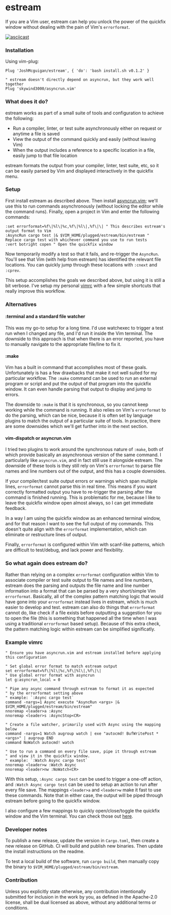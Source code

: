 # estream

If you are a Vim user, estream can help you unlock the power of the quickfix window without dealing with the pain of Vim's `errorformat`.

[![asciicast](https://asciinema.org/a/7NeGl1PsWquI1Wik9iaxgOSeg.svg)](https://asciinema.org/a/7NeGl1PsWquI1Wik9iaxgOSeg)

### Installation

Using vim-plug:

```vim
Plug 'JoshMcguigan/estream', { 'do': 'bash install.sh v0.1.2' }

" estream doesn't directly depend on asyncrun, but they work well together
Plug 'skywind3000/asyncrun.vim'
```

### What does it do?

estream works as part of a small suite of tools and configuration to achieve the following:

 - Run a compiler, linter, or test suite asynchronously either on request or anytime a file is saved
 - View the output of the command quickly and easily (without leaving Vim)
 - When the output includes a reference to a specific location in a file, easily jump to that file location

estream formats the output from your compiler, linter, test suite, etc, so it can be easily parsed by Vim and displayed interactively in the quickfix menu. 

### Setup

First install estream as described above. Then install [asyncrun.vim](https://github.com/skywind3000/asyncrun.vim); we'll use this to run commands asynchronously (without locking the editor while the command runs). Finally, open a project in Vim and enter the following commands:

```vim
:set errorformat=%f\|%l\|%c,%f\|%l\|,%f\|\| " This describes estream's output format to Vim
:AsyncRun cargo test |& $VIM_HOME/plugged/estream/bin/estream " Replace cargo test with whichever command you use to run tests
:vert botright copen " Open the quickfix window
```

Now temporarily modify a test so that it fails, and re-trigger the `AsyncRun`. You'll see that Vim (with help from estream) has identified the relevant file locations. You can quickly jump through these locations with `:cnext` and `:cprev`.

This setup accomplishes the goals we described above, but using it is still a bit verbose. I've setup my personal [vimrc](https://github.com/JoshMcguigan/dotvim/blob/master/vimrc) with a few simple shortcuts that really improve this workflow.

### Alternatives

#### :terminal and a standard file watcher

This was my go-to setup for a long time. I'd use watchexec to trigger a test run when I changed any file, and I'd run it inside the Vim terminal. The downside to this approach is that when there is an error reported, you have to manually navigate to the appropriate file/line to fix it.

#### :make

Vim has a built in command that accomplishes most of these goals. Unfortunately is has a few drawbacks that make it not well suited for my particular workflow. The `:make` command can be used to run an external program or script and put the output of that program into the quickfix window. It can even handle parsing that output to display and jump to errors.

The downside to `:make` is that it is synchronous, so you cannot keep working while the command is running. It also relies on Vim's `errorformat` to do the parsing, which can be nice, because it is often set by language plugins to match the output of a particular suite of tools. In practice, there are some downsides which we'll get further into in the next section.

#### vim-dispatch or asyncrun.vim

I tried two plugins to work around the synchronous nature of `:make`, both of which provide basically an asynchronous version of the same command. I particularly like `asyncrun.vim`, and in fact still use it alongside estream. The downside of these tools is they still rely on Vim's `errorformat` to parse file names and line numbers out of the output, and this has a couple downsides.

If your compiler/test suite output errors or warnings which span multiple lines, `errorformat` cannot parse this in real time. This means if you want correctly formatted output you have to re-trigger the parsing after the command is finished running. This is problematic for me, because I like to leave the quickfix window open almost always, so I can get immediate feedback.

In a way I am using the quickfix window as an enhanced terminal window, and for that reason I want to see the full output of my commands. This doesn't quite align with the `errorformat` implementation, which can eliminate or restructure lines of output.

Finally, `errorformat` is configured within Vim with scanf-like patterns, which are difficult to test/debug, and lack power and flexibility.

### So what again does estream do?

Rather than relying on a complex `errorformat` configuration within Vim to associate compiler or test suite output to file names and line numbers, estream does the parsing and outputs the file name and line number information into a format that can be parsed by a very short/simple Vim `errorformat`. Basically, all of the complex pattern matching logic that would have gone into your `errorformat` instead lives in estream, which is much easier to develop and test. estream can also do things that `errorformat` cannot do, like check if a file exists before outputting a suggestion for you to open the file (this is something that happened all the time when I was using a traditional `errorformat` based setup). Because of this extra check, the pattern matching logic within estream can be simplified significatly.

### Example vimrc

```vim
" Ensure you have asyncrun.vim and estream installed before applying this configuration

" Set global error format to match estream output
set errorformat=%f\|%l\|%c,%f\|%l\|,%f\|\|
" Use global error format with asyncrun
let g:asyncrun_local = 0

" Pipe any async command through estream to format it as expected
" by the errorformat setting above
" example: `:Async cargo test`
command -nargs=1 Async execute "AsyncRun <args> |& $VIM_HOME/plugged/estream/bin/estream"
nnoremap <leader>a :Async 
nnoremap <leader>s :AsyncStop<CR>

" Create a file watcher, primarily used with Async using the mapping below
command -nargs=1 Watch augroup watch | exe "autocmd! BufWritePost * <args>" | augroup END
command NoWatch autocmd! watch

" Use to run a command on every file save, pipe it through estream
" and view it in the quickfix window.
" example: `:Watch Async cargo test`
nnoremap <leader>w :Watch Async 
nnoremap <leader>nw :NoWatch<CR>
```

With this setup, `:Async cargo test` can be used to trigger a one-off action, and `:Watch Async cargo test` can be used to setup an action to run after every file save. The mappings `<leader>a` and `<leader>w` make it fast to use these commands. Note that in either case, the output will be piped through estream before going to the quickfix window.

I also configure a few mappings to quickly open/close/toggle the quickfix window and the Vim terminal. You can check those out [here](https://github.com/JoshMcguigan/dotvim/blob/master/vimrc).

### Developer notes

To publish a new release, update the version in `Cargo.toml`, then create a new release on GitHub. CI will build and publish new binaries. Then update the install instructions on the readme.

To test a local build of the software, run `cargo build`, then manually copy the binary to `$VIM_HOME/plugged/estream/bin/estream`.

### Contribution

Unless you explicitly state otherwise, any contribution intentionally submitted for inclusion in the work by you, as defined in the Apache-2.0 license, shall be dual licensed as above, without any additional terms or conditions.
